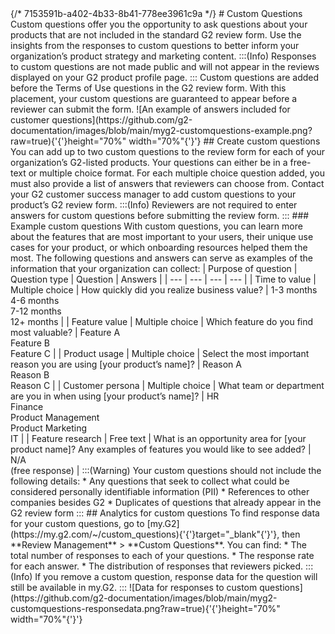 <div>
  {/* 7153591b-a402-4b33-8b41-778ee3961c9a */}
  # Custom Questions
  Custom questions offer you the opportunity to ask questions about your products that are not included in the standard G2 review form. Use the insights from the responses to custom questions to better inform your organization’s product strategy and marketing content.
  :::(Info)
  Responses to custom questions are not made public and will not appear in the reviews displayed on your G2 product profile page.
  :::
  Custom questions are added before the Terms of Use questions in the G2 review form. With this placement, your custom questions are guaranteed to appear before a reviewer can submit the form. 
  ![An example of answers included for customer questions](https://github.com/g2-documentation/images/blob/main/myg2-customquestions-example.png?raw=true){'{'}height="70%" width="70%"{'}'}
  ## Create custom questions
  You can add up to two custom questions to the review form for each of your organization’s G2-listed products. Your questions can either be in a free-text or multiple choice format. For each multiple choice question added, you must also provide a list of answers that reviewers can choose from.
  Contact your G2 customer success manager to add custom questions to your product’s G2 review form.
  :::(Info)
  Reviewers are not required to enter answers for custom questions before submitting the review form.
  :::
  ### Example custom questions
  With custom questions, you can learn more about the features that are most important to your users, their unique use cases for your product, or which onboarding resources helped them the most. 
  The following questions and answers can serve as examples of the information that your organization can collect:
  | Purpose of question | Question type | Question | Answers |
  | --- | --- | --- | --- |
  | Time to value | Multiple choice | How quickly did you realize business value? | 1-3 months<br />4-6 months<br />7-12 months<br />12+ months |
  | Feature value | Multiple choice | Which feature do you find most valuable? | Feature A<br />Feature B<br />Feature C |
  | Product usage | Multiple choice | Select the most important reason you are using [your product’s name]? | Reason A<br />Reason B<br />Reason C |
  | Customer persona | Multiple choice | What team or department are you in when using [your product’s name]? | HR<br />Finance<br />Product Management<br />Product Marketing<br />IT |
  | Feature research | Free text | What is an opportunity area for [your product name]? Any examples of features you would like to see added? | N/A<br /> (free response) |
  :::(Warning)
  Your custom questions should not include the following details:
  * Any questions that seek to collect what could be considered personally identifiable information (PII)
  * References to other companies besides G2
  * Duplicates of questions that already appear in the G2 review form
  :::
  ## Analytics for custom questions
  To find response data for your custom questions, go to [my.G2](https://my.g2.com/~/custom_questions){'{'}target="_blank"{'}'}, then **Review Management** &gt; **Custom Questions**.
  You can find:
  * The total number of responses to each of your questions.
  * The response rate for each answer.
  * The distribution of responses that reviewers picked.
  :::(Info)
  If you remove a custom question, response data for the question will still be available in my.G2.
  :::
  ![Data for responses to custom questions](https://github.com/g2-documentation/images/blob/main/myg2-customquestions-responsedata.png?raw=true){'{'}height="70%" width="70%"{'}'}
</div>

